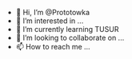 - 👋 Hi, I’m @Prototowka
- 👀 I’m interested in ...
- 🌱 I’m currently learning TUSUR
- 💞️ I’m looking to collaborate on ...
- 📫 How to reach me ...

<!---
Prototowka/Prototowka is a ✨ special ✨ repository because its `README.md` (this file) appears on your GitHub profile.
You can click the Preview link to take a look at your changes.
--->
